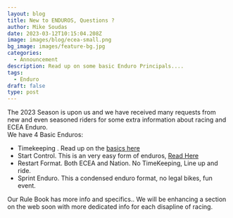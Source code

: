 ```yaml
---
layout: blog
title: New to ENDUROS, Questions ?
author: Mike Soudas
date: 2023-03-12T10:15:04.208Z
image: images/blog/ecea-small.png
bg_image: images/feature-bg.jpg
categories:
  - Announcement
description: Read up on some basic Enduro Principals....
tags:
  - Enduro
draft: false
type: post
---
```

The 2023 Season is upon us and we have received many requests from new and even seasoned riders for some extra information about racing and ECEA Enduro.\
We have 4 Basic Enduros:

* Timekeeping . Read up on the [basics here](static/images/blog/start-control-enduro-basics.pdf)
* Start Control.  This is an very easy form of enduros, [Read Here](static/images/blog/start-control-enduro-basics.pdf)
* Restart Format. Both ECEA and Nation. No TimeKeeping, Line up and ride.
* Sprint Enduro.  This a condensed enduro format, no legal bikes, fun event.

Our Rule Book has more info and specifics.. We will be enhancing a section on the web soon with more dedicated info for each disapline of racing.